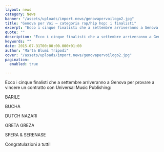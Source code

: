```yaml
---
layout: news
category: News
banner: "/assets/uploads/import.news/genovapervoilogo2.jpg"
title: "Genova per Voi – categoria rap/hip hop: i finalisti"
excerpt: "Ecco i cinque finalisti che a settembre arriveranno a Genova per provare a vincere un contratto con Universal Music Publishing: BARILE BUCHA DUTCH NAZARI GRETA GREZA SFERA & SERENASE Congratulazioni a tutti!    "
quote: ""
description: "Ecco i cinque finalisti che a settembre arriveranno a Genova per provare a vincere un contratto con Universal Music Publishing: BARILE BUCHA DUTCH NAZARI GRETA GREZA SFERA & SERENASE Congratulazioni a tutti!    "
keywords: ""
date: 2015-07-31T00:00:00.000+01:00
author: "Marta Blumi Tripodi"
cover: "/assets/uploads/import.news/genovapervoilogo2.jpg"
pagination:
  enabled: true

---
```


[](https://hotmc.com/wp-content/uploads/2014/03/genovapervoilogo2.jpg)

Ecco i cinque finalisti che a settembre arriveranno a Genova per provare a vincere un contratto con Universal Music Publishing:

BARILE

BUCHA

DUTCH NAZARI

GRETA GREZA

SFERA & SERENASE

Congratulazioni a tutti!